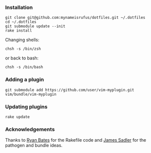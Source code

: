 ### Installation

    git clone git@github.com:mynameisrufus/dotfiles.git ~/.dotfiles
    cd ~/.dotfiles
    git submodule update --init
    rake install

Changing shells:

    chsh -s /bin/zsh

or back to bash:

    chsh -s /bin/bash

### Adding a plugin

    git submodule add https://github.com/user/vim-myplugin.git vim/bundle/vim-myplugin

### Updating plugins

    rake update

### Acknowledgements

Thanks to [Ryan Bates]( http://github.com/ryanb/dotfiles) for the Rakefile code and [James Sadler](http://github.com/freshtonic/dotfiles) for the pathogen and bundle ideas.
